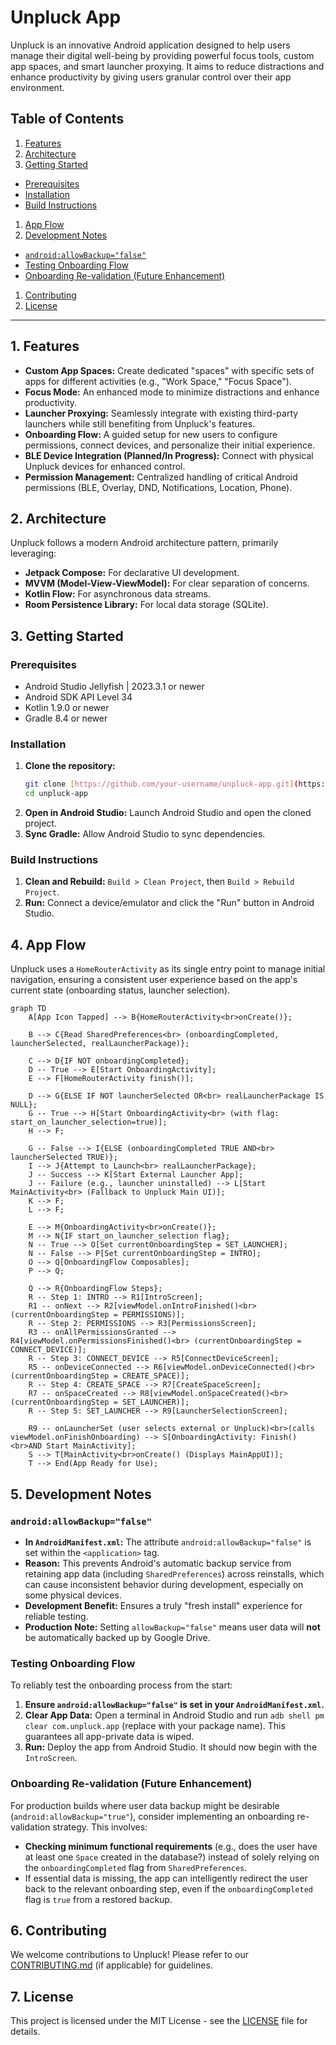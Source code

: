 # Unpluck App

Unpluck is an innovative Android application designed to help users manage their digital well-being by providing powerful focus tools, custom app spaces, and smart launcher proxying. It aims to reduce distractions and enhance productivity by giving users granular control over their app environment.

## Table of Contents

1.  [Features](#1-features)
2.  [Architecture](#2-architecture)
3.  [Getting Started](#3-getting-started)
  * [Prerequisites](#prerequisites)
  * [Installation](#installation)
  * [Build Instructions](#build-instructions)
1. [App Flow](#4-app-flow)
2. [Development Notes](#5-development-notes)
  * [`android:allowBackup="false"`](#androidallowbackupfalse)
  * [Testing Onboarding Flow](#testing-onboarding-flow)
  * [Onboarding Re-validation (Future Enhancement)](#onboarding-re-validation-future-enhancement)
1. [Contributing](#6-contributing)
2. [License](#7-license)

---

## 1. Features

* **Custom App Spaces:** Create dedicated "spaces" with specific sets of apps for different activities (e.g., "Work Space," "Focus Space").
* **Focus Mode:** An enhanced mode to minimize distractions and enhance productivity.
* **Launcher Proxying:** Seamlessly integrate with existing third-party launchers while still benefiting from Unpluck's features.
* **Onboarding Flow:** A guided setup for new users to configure permissions, connect devices, and personalize their initial experience.
* **BLE Device Integration (Planned/In Progress):** Connect with physical Unpluck devices for enhanced control.
* **Permission Management:** Centralized handling of critical Android permissions (BLE, Overlay, DND, Notifications, Location, Phone).

## 2. Architecture

Unpluck follows a modern Android architecture pattern, primarily leveraging:

* **Jetpack Compose:** For declarative UI development.
* **MVVM (Model-View-ViewModel):** For clear separation of concerns.
* **Kotlin Flow:** For asynchronous data streams.
* **Room Persistence Library:** For local data storage (SQLite).

## 3. Getting Started

### Prerequisites

* Android Studio Jellyfish | 2023.3.1 or newer
* Android SDK API Level 34
* Kotlin 1.9.0 or newer
* Gradle 8.4 or newer

### Installation

1.  **Clone the repository:**
    ```bash
    git clone [https://github.com/your-username/unpluck-app.git](https://github.com/your-username/unpluck-app.git)
    cd unpluck-app
    ```
2.  **Open in Android Studio:** Launch Android Studio and open the cloned project.
3.  **Sync Gradle:** Allow Android Studio to sync dependencies.

### Build Instructions

1.  **Clean and Rebuild:** `Build > Clean Project`, then `Build > Rebuild Project`.
2.  **Run:** Connect a device/emulator and click the "Run" button in Android Studio.

## 4. App Flow

Unpluck uses a `HomeRouterActivity` as its single entry point to manage initial navigation, ensuring a consistent user experience based on the app's current state (onboarding status, launcher selection).

```mermaid
graph TD
    A[App Icon Tapped] --> B{HomeRouterActivity<br>onCreate()};

    B --> C{Read SharedPreferences<br> (onboardingCompleted, launcherSelected, realLauncherPackage)};

    C --> D{IF NOT onboardingCompleted};
    D -- True --> E[Start OnboardingActivity];
    E --> F[HomeRouterActivity finish()];

    D --> G{ELSE IF NOT launcherSelected OR<br> realLauncherPackage IS NULL};
    G -- True --> H[Start OnboardingActivity<br> (with flag: start_on_launcher_selection=true)];
    H --> F;

    G -- False --> I{ELSE (onboardingCompleted TRUE AND<br> launcherSelected TRUE)};
    I --> J{Attempt to Launch<br> realLauncherPackage};
    J -- Success --> K[Start External Launcher App];
    J -- Failure (e.g., launcher uninstalled) --> L[Start MainActivity<br> (Fallback to Unpluck Main UI)];
    K --> F;
    L --> F;

    E --> M{OnboardingActivity<br>onCreate()};
    M --> N{IF start_on_launcher_selection flag};
    N -- True --> O[Set currentOnboardingStep = SET_LAUNCHER];
    N -- False --> P[Set currentOnboardingStep = INTRO];
    O --> Q[OnboardingFlow Composables];
    P --> Q;

    Q --> R{OnboardingFlow Steps};
    R -- Step 1: INTRO --> R1[IntroScreen];
    R1 -- onNext --> R2[viewModel.onIntroFinished()<br> (currentOnboardingStep = PERMISSIONS)];
    R -- Step 2: PERMISSIONS --> R3[PermissionsScreen];
    R3 -- onAllPermissionsGranted --> R4[viewModel.onPermissionsFinished()<br> (currentOnboardingStep = CONNECT_DEVICE)];
    R -- Step 3: CONNECT_DEVICE --> R5[ConnectDeviceScreen];
    R5 -- onDeviceConnected --> R6[viewModel.onDeviceConnected()<br> (currentOnboardingStep = CREATE_SPACE)];
    R -- Step 4: CREATE_SPACE --> R7[CreateSpaceScreen];
    R7 -- onSpaceCreated --> R8[viewModel.onSpaceCreated()<br> (currentOnboardingStep = SET_LAUNCHER)];
    R -- Step 5: SET_LAUNCHER --> R9[LauncherSelectionScreen];

    R9 -- onLauncherSet (user selects external or Unpluck)<br>(calls viewModel.onFinishOnboarding) --> S[OnboardingActivity: Finish()<br>AND Start MainActivity];
    S --> T[MainActivity<br>onCreate() (Displays MainAppUI)];
    T --> End(App Ready for Use);
```

## 5. Development Notes

### `android:allowBackup="false"`

* **In `AndroidManifest.xml`:** The attribute `android:allowBackup="false"` is set within the `<application>` tag.
* **Reason:** This prevents Android's automatic backup service from retaining app data (including `SharedPreferences`) across reinstalls, which can cause inconsistent behavior during development, especially on some physical devices.
* **Development Benefit:** Ensures a truly "fresh install" experience for reliable testing.
* **Production Note:** Setting `allowBackup="false"` means user data will **not** be automatically backed up by Google Drive.

### Testing Onboarding Flow

To reliably test the onboarding process from the start:

1.  **Ensure `android:allowBackup="false"` is set in your `AndroidManifest.xml`.**
2.  **Clear App Data:** Open a terminal in Android Studio and run `adb shell pm clear com.unpluck.app` (replace with your package name). This guarantees all app-private data is wiped.
3.  **Run:** Deploy the app from Android Studio. It should now begin with the `IntroScreen`.

### Onboarding Re-validation (Future Enhancement)

For production builds where user data backup might be desirable (`android:allowBackup="true"`), consider implementing an onboarding re-validation strategy. This involves:

* **Checking minimum functional requirements** (e.g., does the user have at least one `Space` created in the database?) instead of solely relying on the `onboardingCompleted` flag from `SharedPreferences`.
* If essential data is missing, the app can intelligently redirect the user back to the relevant onboarding step, even if the `onboardingCompleted` flag is `true` from a restored backup.

## 6. Contributing

We welcome contributions to Unpluck! Please refer to our [CONTRIBUTING.md](https://github.com/your-username/unpluck-app/blob/main/CONTRIBUTING.md) (if applicable) for guidelines.

## 7. License

This project is licensed under the MIT License - see the [LICENSE](https://github.com/your-username/unpluck-app/blob/main/LICENSE) file for details.